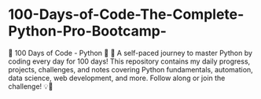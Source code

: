 # 100-Days-of-Code-The-Complete-Python-Pro-Bootcamp-
📌 100 Days of Code - Python 🐍 🚀 A self-paced journey to master Python by coding every day for 100 days! This repository contains my daily progress, projects, challenges, and notes covering Python fundamentals, automation, data science, web development, and more. Follow along or join the challenge! 💡🎯  
